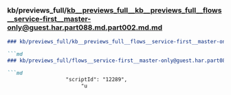 ### kb/previews_full/kb__previews_full__kb__previews_full__flows__service-first__master-only@guest.har.part088.md.part002.md.md

```md
### kb/previews_full/kb__previews_full__flows__service-first__master-only@guest.har.part088.md.part002.md

```md
### kb/previews_full/flows__service-first__master-only@guest.har.part088.md (part 002)

```md
                   "scriptId": "12289",
                        "u
```

```

```

```
